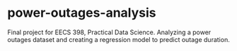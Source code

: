 # power-outages-analysis
Final project for EECS 398, Practical Data Science. Analyzing a power outages dataset and creating a regression model to predict outage duration.
